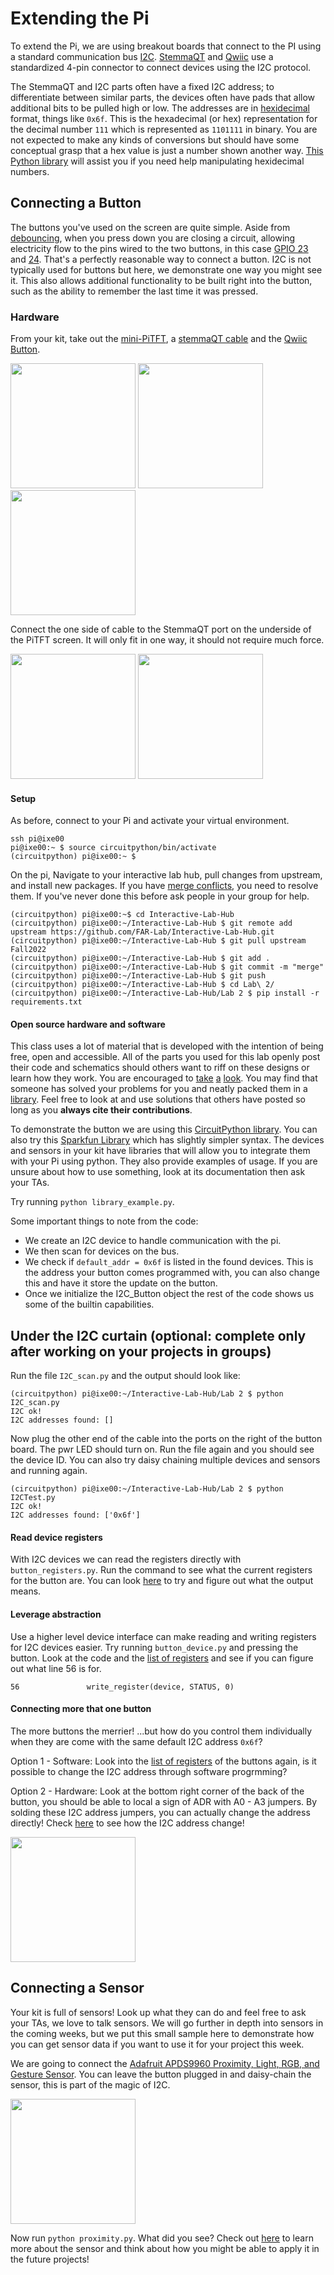 # Extending the Pi

To extend the Pi, we are using breakout boards that connect to the PI using a standard communication bus [I2C](https://learn.sparkfun.com/tutorials/i2c/all). [StemmaQT](https://learn.adafruit.com/introducing-adafruit-stemma-qt/what-is-stemma) and [Qwiic](https://www.sparkfun.com/qwiic#overview) use a standardized 4-pin connector to connect devices using the I2C protocol. 

The StemmaQT and I2C parts often have a fixed I2C address; to differentiate between similar parts, the devices often have pads that allow additional bits to be pulled high or low. The addresses are in [hexidecimal](https://learn.sparkfun.com/tutorials/hexadecimal/introduction) format, things like `0x6f`. This is the hexadecimal (or hex) representation for the decimal number `111` which is represented as `1101111` in binary. You are not expected to make any kinds of conversions but should have some conceptual grasp that a hex value is just a number shown another way. [This Python library](https://towardsdatascience.com/binary-hex-and-octal-in-python-20222488cee1) will assist you if you need help manipulating hexidecimal numbers.

## Connecting a Button

The buttons you've used on the screen are quite simple. Aside from [debouncing](https://learn.adafruit.com/make-it-switch/debouncing), when you press down you are closing a circuit, allowing electricity flow to the pins wired to the two buttons, in this case [GPIO 23](https://pinout.xyz/pinout/pin16_gpio23) and [24](https://pinout.xyz/pinout/pin18_gpio24). That's a perfectly reasonable way to connect a button. I2C is not typically used for buttons but here, we demonstrate one way you might see it. This also allows additional functionality to be built right into the button, such as the ability to remember the last time it was pressed. 

### Hardware

From your kit, take out the [mini-PiTFT](https://learn.adafruit.com/adafruit-mini-pitft-135x240-color-tft-add-on-for-raspberry-pi), a [stemmaQT cable](https://www.adafruit.com/product/4210) and the [Qwiic Button](https://www.sparkfun.com/products/16842). <p float="left">
  <img src="https://cdn-learn.adafruit.com/assets/assets/000/082/842/large1024/adafruit_products_4393_iso_ORIG_2019_10.jpg" height="200" />
  <img src="https://cdn-shop.adafruit.com/970x728/4210-02.jpg" height="200">
  <img src="https://cdn.sparkfun.com//assets/parts/1/5/7/6/7/16842-SparkFun_Qwiic_Button_-_Green_LED-01.jpg" height="200">
</p>

Connect the one side of cable to the StemmaQT port on the underside of the PiTFT screen. It will only fit in one way, it should not require much force.

<p float="left">
<img src="https://cdn-learn.adafruit.com/assets/assets/000/087/539/medium640/adafruit_products_4393_quarter_ORIG_2019_10.jpg?1579991932" height="200" />
<img src="https://cdn-learn.adafruit.com/assets/assets/000/082/861/original/adafruit_products_image.png" height="200">
</p>

#### Setup
As before, connect to your Pi and activate your virtual environment.

```
ssh pi@ixe00
pi@ixe00:~ $ source circuitpython/bin/activate
(circuitpython) pi@ixe00:~ $ 
```

On the pi, Navigate to your interactive lab hub, pull changes from upstream, and install new packages. If you have [merge conflicts](https://www.atlassian.com/git/tutorials/using-branches/merge-conflicts), you need to resolve them. If you've never done this before ask people in your group for help.

```
(circuitpython) pi@ixe00:~$ cd Interactive-Lab-Hub
(circuitpython) pi@ixe00:~/Interactive-Lab-Hub $ git remote add upstream https://github.com/FAR-Lab/Interactive-Lab-Hub.git
(circuitpython) pi@ixe00:~/Interactive-Lab-Hub $ git pull upstream Fall2022
(circuitpython) pi@ixe00:~/Interactive-Lab-Hub $ git add .
(circuitpython) pi@ixe00:~/Interactive-Lab-Hub $ git commit -m "merge"
(circuitpython) pi@ixe00:~/Interactive-Lab-Hub $ git push
(circuitpython) pi@ixe00:~/Interactive-Lab-Hub $ cd Lab\ 2/
(circuitpython) pi@ixe00:~/Interactive-Lab-Hub/Lab 2 $ pip install -r requirements.txt
```

#### Open source hardware and software

This class uses a lot of material that is developed with the intention of being free, open and accessible. All of the parts you used for this lab openly post their code and schematics should others want to riff on these designs or learn how they work. You are encouraged to [take](https://learn.adafruit.com/adafruit-mini-pitft-135x240-color-tft-add-on-for-raspberry-pi/downloads) [a](https://www.raspberrypi.org/documentation/hardware/raspberrypi/schematics/rpi_SCH_4b_4p0_reduced.pdf) [look](https://github.com/sparkfun/Qwiic_Button). You may find that someone has solved your problems for you and neatly packed them in a [library](https://github.com/gmparis/CircuitPython_I2C_Button). Feel free to look at and use solutions that others have posted so long as you **always cite their contributions**. 

To demonstrate the button we are using this [CircuitPython library](https://github.com/gmparis/CircuitPython_I2C_Button). You can also try this [Sparkfun Library](https://github.com/sparkfun/Qwiic_Button_Py) which has slightly simpler syntax. The devices and sensors in your kit have libraries that will allow you to integrate them with your Pi using python. They also provide examples of usage. If you are unsure about how to use something, look at its documentation then ask your TAs.

Try running `python library_example.py`. 

Some important things to note from the code:

 * We create an I2C device to handle communication with the pi.
 * We then scan for devices on the bus.
 * We check if `default_addr = 0x6f` is listed in the found devices. This is the address your button comes programmed with, you can also change this and have it store the update on the button.
 * Once we initialize the I2C_Button object the rest of the code shows us some of the builtin capabilities.

 
## Under the I2C curtain (optional: complete only after working on your projects in groups)

Run the file `I2C_scan.py` and the output should look like:

```
(circuitpython) pi@ixe00:~/Interactive-Lab-Hub/Lab 2 $ python I2C_scan.py 
I2C ok!
I2C addresses found: []
```

Now plug the other end of the cable into the ports on the right of the button board. The pwr LED should turn on. Run the file again and you should see the device ID. You can also try daisy chaining multiple devices and sensors and running again.

```
(circuitpython) pi@ixe00:~/Interactive-Lab-Hub/Lab 2 $ python I2CTest.py 
I2C ok!
I2C addresses found: ['0x6f']
```
#### Read device registers

With I2C devices we can read the registers directly with `button_registers.py`. Run the command to see what the current registers for the button are. You can look [here](https://cdn.sparkfun.com/assets/learn_tutorials/1/1/0/8/Qwiic_Button_I2C_Register_Map.pdf) to try and figure out what the output means.

#### Leverage abstraction

Use a higher level device interface can make reading and writing registers for I2C devices easier. Try running `button_device.py` and pressing the button. Look at the code and the [list of registers](https://cdn.sparkfun.com/assets/learn_tutorials/1/1/0/8/Qwiic_Button_I2C_Register_Map.pdf) and see if you can figure out what line 56 is for.

```
56               write_register(device, STATUS, 0)
```

#### Connecting more that one button

The more buttons the merrier! ...but how do you control them individually when they are come with the same default I2C address `0x6f`?

Option 1 - Software: Look into the [list of registers](https://cdn.sparkfun.com/assets/learn_tutorials/1/1/0/8/Qwiic_Button_I2C_Register_Map.pdf) of the buttons again, is it possible to change the I2C address through software progrmming? 

Option 2 - Hardware: Look at the bottom right corner of the back of the button, you should be able to local a sign of ADR with A0 - A3 jumpers. By solding these I2C address jumpers, you can actually change the address directly! Check [here](https://learn.sparkfun.com/tutorials/sparkfun-qwiic-button-hookup-guide/all) to see how the I2C address change!

<img src="https://cdn.sparkfun.com/assets/learn_tutorials/1/1/0/8/SparkFun_Qwiic_Button_ADR_Jumpers.jpg" height="200" />

## Connecting a Sensor

Your kit is full of sensors! Look up what they can do and feel free to ask your TAs, we love to talk sensors. We will go further in depth into sensors in the coming weeks, but we put this small sample here to demonstrate how you can get sensor data if you want to use it for your project this week.

We are going to connect the [Adafruit APDS9960 Proximity, Light, RGB, and Gesture Sensor](https://www.adafruit.com/product/3595). You can leave the button plugged in and daisy-chain the sensor, this is part of the magic of I2C.

<img src="https://cdn-shop.adafruit.com/1200x900/3595-03.jpg" height="200" />


Now run `python proximity.py`. What did you see? Check out [here](https://learn.adafruit.com/adafruit-apds9960-breakout/circuitpython) to learn more about the sensor and think about how you might be able to apply it in the future projects!
